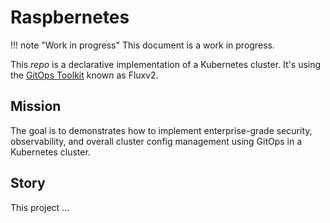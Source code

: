 # Raspbernetes

!!! note "Work in progress"
    This document is a work in progress.

This *repo* is a declarative implementation of a Kubernetes cluster. It's using the [GitOps Toolkit](https://toolkit.fluxcd.io/get-started/) known as Fluxv2.

## Mission

The goal is to demonstrates how to implement enterprise-grade security, observability, and overall cluster config management using GitOps in a Kubernetes cluster.

## Story

This project ...
